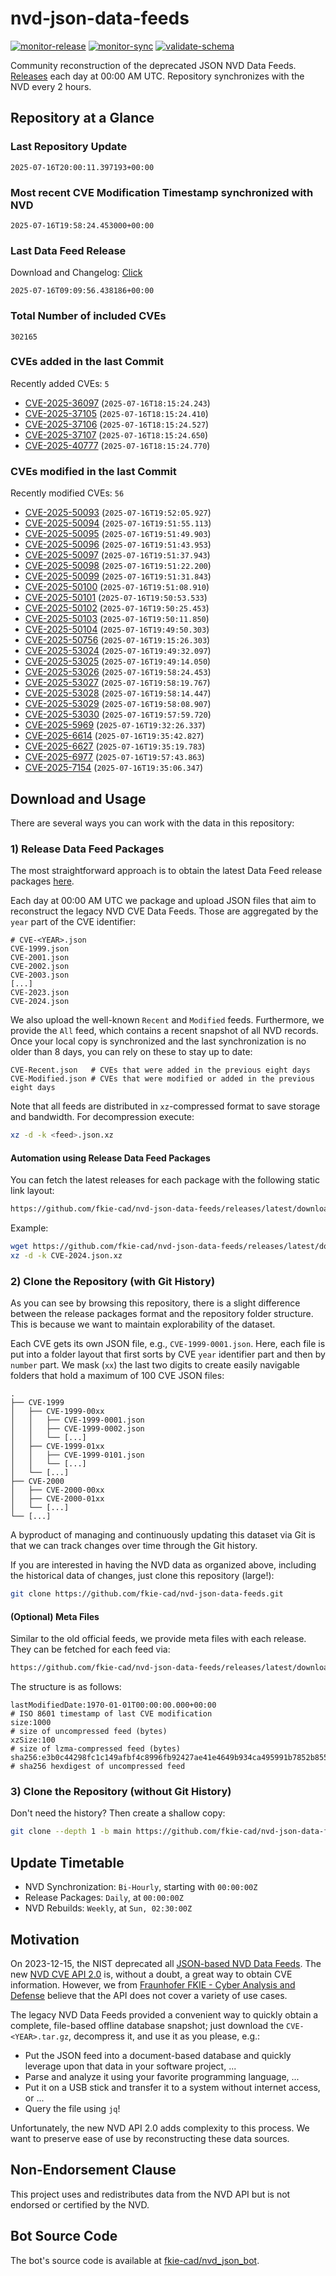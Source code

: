 # nvd-json-data-feeds

[![monitor-release](https://github.com/fkie-cad/nvd-json-data-feeds/actions/workflows/monitor_release.yml/badge.svg)](https://github.com/fkie-cad/nvd-json-data-feeds/actions/workflows/monitor_release.yml)
[![monitor-sync](https://github.com/fkie-cad/nvd-json-data-feeds/actions/workflows/monitor_sync.yml/badge.svg)](https://github.com/fkie-cad/nvd-json-data-feeds/actions/workflows/monitor_sync.yml)
[![validate-schema](https://github.com/fkie-cad/nvd-json-data-feeds/actions/workflows/validate_schema.yml/badge.svg)](https://github.com/fkie-cad/nvd-json-data-feeds/actions/workflows/validate_schema.yml)

Community reconstruction of the deprecated JSON NVD Data Feeds.
[Releases](https://github.com/fkie-cad/nvd-json-data-feeds/releases/latest) each day at 00:00 AM UTC.
Repository synchronizes with the NVD every 2 hours.

## Repository at a Glance

### Last Repository Update

```plain
2025-07-16T20:00:11.397193+00:00
```

### Most recent CVE Modification Timestamp synchronized with NVD

```plain
2025-07-16T19:58:24.453000+00:00
```

### Last Data Feed Release

Download and Changelog: [Click](https://github.com/fkie-cad/nvd-json-data-feeds/releases/latest)

```plain
2025-07-16T09:09:56.438186+00:00
```

### Total Number of included CVEs

```plain
302165
```

### CVEs added in the last Commit

Recently added CVEs: `5`

- [CVE-2025-36097](CVE-2025/CVE-2025-360xx/CVE-2025-36097.json) (`2025-07-16T18:15:24.243`)
- [CVE-2025-37105](CVE-2025/CVE-2025-371xx/CVE-2025-37105.json) (`2025-07-16T18:15:24.410`)
- [CVE-2025-37106](CVE-2025/CVE-2025-371xx/CVE-2025-37106.json) (`2025-07-16T18:15:24.527`)
- [CVE-2025-37107](CVE-2025/CVE-2025-371xx/CVE-2025-37107.json) (`2025-07-16T18:15:24.650`)
- [CVE-2025-40777](CVE-2025/CVE-2025-407xx/CVE-2025-40777.json) (`2025-07-16T18:15:24.770`)


### CVEs modified in the last Commit

Recently modified CVEs: `56`

- [CVE-2025-50093](CVE-2025/CVE-2025-500xx/CVE-2025-50093.json) (`2025-07-16T19:52:05.927`)
- [CVE-2025-50094](CVE-2025/CVE-2025-500xx/CVE-2025-50094.json) (`2025-07-16T19:51:55.113`)
- [CVE-2025-50095](CVE-2025/CVE-2025-500xx/CVE-2025-50095.json) (`2025-07-16T19:51:49.903`)
- [CVE-2025-50096](CVE-2025/CVE-2025-500xx/CVE-2025-50096.json) (`2025-07-16T19:51:43.953`)
- [CVE-2025-50097](CVE-2025/CVE-2025-500xx/CVE-2025-50097.json) (`2025-07-16T19:51:37.943`)
- [CVE-2025-50098](CVE-2025/CVE-2025-500xx/CVE-2025-50098.json) (`2025-07-16T19:51:22.200`)
- [CVE-2025-50099](CVE-2025/CVE-2025-500xx/CVE-2025-50099.json) (`2025-07-16T19:51:31.843`)
- [CVE-2025-50100](CVE-2025/CVE-2025-501xx/CVE-2025-50100.json) (`2025-07-16T19:51:08.910`)
- [CVE-2025-50101](CVE-2025/CVE-2025-501xx/CVE-2025-50101.json) (`2025-07-16T19:50:53.533`)
- [CVE-2025-50102](CVE-2025/CVE-2025-501xx/CVE-2025-50102.json) (`2025-07-16T19:50:25.453`)
- [CVE-2025-50103](CVE-2025/CVE-2025-501xx/CVE-2025-50103.json) (`2025-07-16T19:50:11.850`)
- [CVE-2025-50104](CVE-2025/CVE-2025-501xx/CVE-2025-50104.json) (`2025-07-16T19:49:50.303`)
- [CVE-2025-50756](CVE-2025/CVE-2025-507xx/CVE-2025-50756.json) (`2025-07-16T19:15:26.303`)
- [CVE-2025-53024](CVE-2025/CVE-2025-530xx/CVE-2025-53024.json) (`2025-07-16T19:49:32.097`)
- [CVE-2025-53025](CVE-2025/CVE-2025-530xx/CVE-2025-53025.json) (`2025-07-16T19:49:14.050`)
- [CVE-2025-53026](CVE-2025/CVE-2025-530xx/CVE-2025-53026.json) (`2025-07-16T19:58:24.453`)
- [CVE-2025-53027](CVE-2025/CVE-2025-530xx/CVE-2025-53027.json) (`2025-07-16T19:58:19.767`)
- [CVE-2025-53028](CVE-2025/CVE-2025-530xx/CVE-2025-53028.json) (`2025-07-16T19:58:14.447`)
- [CVE-2025-53029](CVE-2025/CVE-2025-530xx/CVE-2025-53029.json) (`2025-07-16T19:58:08.907`)
- [CVE-2025-53030](CVE-2025/CVE-2025-530xx/CVE-2025-53030.json) (`2025-07-16T19:57:59.720`)
- [CVE-2025-5969](CVE-2025/CVE-2025-59xx/CVE-2025-5969.json) (`2025-07-16T19:32:26.337`)
- [CVE-2025-6614](CVE-2025/CVE-2025-66xx/CVE-2025-6614.json) (`2025-07-16T19:35:42.827`)
- [CVE-2025-6627](CVE-2025/CVE-2025-66xx/CVE-2025-6627.json) (`2025-07-16T19:35:19.783`)
- [CVE-2025-6977](CVE-2025/CVE-2025-69xx/CVE-2025-6977.json) (`2025-07-16T19:57:43.863`)
- [CVE-2025-7154](CVE-2025/CVE-2025-71xx/CVE-2025-7154.json) (`2025-07-16T19:35:06.347`)


## Download and Usage

There are several ways you can work with the data in this repository:

### 1) Release Data Feed Packages

The most straightforward approach is to obtain the latest Data Feed release packages [here](https://github.com/fkie-cad/nvd-json-data-feeds/releases/latest).

Each day at 00:00 AM UTC we package and upload JSON files that aim to reconstruct the legacy NVD CVE Data Feeds.
Those are aggregated by the `year` part of the CVE identifier:

```
# CVE-<YEAR>.json
CVE-1999.json
CVE-2001.json
CVE-2002.json
CVE-2003.json
[...]
CVE-2023.json
CVE-2024.json
```

We also upload the well-known `Recent` and `Modified` feeds.
Furthermore, we provide the `All` feed, which contains a recent snapshot of all NVD records.
Once your local copy is synchronized and the last synchronization is no older than 8 days, you can rely on these to stay up to date:

```plain
CVE-Recent.json   # CVEs that were added in the previous eight days
CVE-Modified.json # CVEs that were modified or added in the previous eight days
```

Note that all feeds are distributed in `xz`-compressed format to save storage and bandwidth.
For decompression execute:

```sh
xz -d -k <feed>.json.xz
```

#### Automation using Release Data Feed Packages

You can fetch the latest releases for each package with the following static link layout:

```sh
https://github.com/fkie-cad/nvd-json-data-feeds/releases/latest/download/CVE-<YEAR>.json.xz
```

Example:

```sh
wget https://github.com/fkie-cad/nvd-json-data-feeds/releases/latest/download/CVE-2024.json.xz
xz -d -k CVE-2024.json.xz
```

### 2) Clone the Repository (with Git History)

As you can see by browsing this repository, there is a slight difference between the release packages format and the repository folder structure.
This is because we want to maintain explorability of the dataset.

Each CVE gets its own JSON file, e.g., `CVE-1999-0001.json`.
Here, each file is put into a folder layout that first sorts by CVE `year` identifier part and then by `number` part.
We mask (`xx`) the last two digits to create easily navigable folders that hold a maximum of 100 CVE JSON files:

```plain
.
├── CVE-1999
│   ├── CVE-1999-00xx
│   │   ├── CVE-1999-0001.json
│   │   ├── CVE-1999-0002.json
│   │   └── [...]
│   ├── CVE-1999-01xx
│   │   ├── CVE-1999-0101.json
│   │   └── [...]
│   └── [...]
├── CVE-2000
│   ├── CVE-2000-00xx
│   ├── CVE-2000-01xx
│   └── [...]
└── [...]
```

A byproduct of managing and continuously updating this dataset via Git is that we can track changes over time through the Git history.

If you are interested in having the NVD data as organized above, including the historical data of changes, just clone this repository (large!):

```sh
git clone https://github.com/fkie-cad/nvd-json-data-feeds.git
```

#### (Optional) Meta Files

Similar to the old official feeds, we provide meta files with each release. They can be fetched for each feed via:

```sh
https://github.com/fkie-cad/nvd-json-data-feeds/releases/latest/download/CVE-<YEAR>.meta
```

The structure is as follows:

```plain
lastModifiedDate:1970-01-01T00:00:00.000+00:00                          # ISO 8601 timestamp of last CVE modification
size:1000                                                               # size of uncompressed feed (bytes)
xzSize:100                                                              # size of lzma-compressed feed (bytes)
sha256:e3b0c44298fc1c149afbf4c8996fb92427ae41e4649b934ca495991b7852b855 # sha256 hexdigest of uncompressed feed
```

### 3) Clone the Repository (without Git History)

Don't need the history? Then create a shallow copy:

```sh
git clone --depth 1 -b main https://github.com/fkie-cad/nvd-json-data-feeds.git
```


## Update Timetable

* NVD Synchronization: `Bi-Hourly`, starting with `00:00:00Z`
* Release Packages: `Daily`, at `00:00:00Z`
* NVD Rebuilds: `Weekly`, at `Sun, 02:30:00Z`


## Motivation

On 2023-12-15, the NIST deprecated all [JSON-based NVD Data Feeds](https://nvd.nist.gov/vuln/data-feeds#divRetirementBanner-1).
The new [NVD CVE API 2.0](https://nvd.nist.gov/developers/vulnerabilities) is, without a doubt, a great way to obtain CVE information.
However, we from [Fraunhofer FKIE - Cyber Analysis and Defense](https://www.fkie.fraunhofer.de/en/departments/cad.html) believe that the API does not cover a variety of use cases.

The legacy NVD Data Feeds provided a convenient way to quickly obtain a complete, file-based offline database snapshot; just download the `CVE-<YEAR>.tar.gz`, decompress it, and use it as you please, e.g.:

- Put the JSON feed into a document-based database and quickly leverage upon that data in your software project, ...
- Parse and analyze it using your favorite programming language, ...
- Put it on a USB stick and transfer it to a system without internet access, or ...
- Query the file using `jq`!

Unfortunately, the new NVD API 2.0 adds complexity to this process.
We want to preserve ease of use by reconstructing these data sources.

## Non-Endorsement Clause

This project uses and redistributes data from the NVD API but is not endorsed or certified by the NVD.

## Bot Source Code

The bot's source code is available at [fkie-cad/nvd\_json\_bot](https://github.com/fkie-cad/nvd_json_bot).
